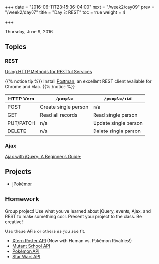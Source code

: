 +++
date = "2016-06-11T23:45:36-04:00"
next = "/week2/day09"
prev = "/week2/day07"
title = "Day 8: REST"
toc = true
weight = 4

+++

<date>Thursday, June 9, 2016</date>

## Topics

### REST
[Using HTTP Methods for RESTful Services](http://www.restapitutorial.com/lessons/httpmethods.html)

{{% notice tip %}}
Install [Postman](https://www.getpostman.com/), an excellent REST client available for Chrome and Mac.
{{% /notice %}}

| HTTP Verb | `/people`            | `/people/:id`        |
| --------- | -------------------- | -------------------- |
| POST      | Create single person | n/a                  |
| GET       | Read all records     | Read single person   |
| PUT/PATCH | n/a                  | Update single person |
| DELETE    | n/a                  | Delete single person |

### Ajax
[Ajax with jQuery: A Beginner's Guide](http://www.elated.com/articles/ajax-with-jquery-a-beginners-guide/);

## Projects
* [jPokémon](https://github.com/xternbootcamp16/jmutants-afternoon/tree/pokemon)

## Homework

Group project! Use what you've learned about jQuery, events, Ajax, and REST to make something cool. Present your project to the class. Be creative!

Use these APIs or others as you see fit:

* [Xtern Roster API](https://xtern-roster.herokuapp.com/) (Now with Human vs. Pok&eacute;mon Rivalries!)
* [Mutant School API](mutant-school.herokuapp.com/api/v1/mutants)
* [Pok&eacute;mon API](http://pokeapi.co/api/v2/pokemon/)
* [Star Wars API](https://swapi.co/documentation)
